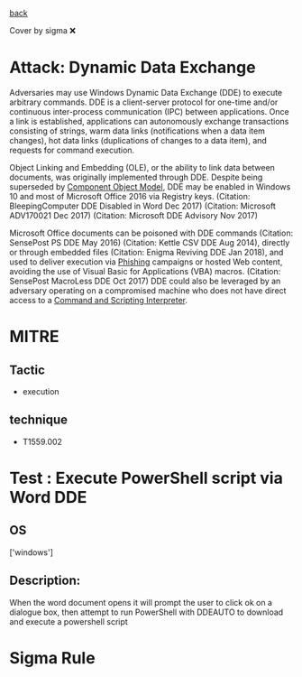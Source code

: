 [back](../index.md)

Cover by sigma :x: 

# Attack: Dynamic Data Exchange

 Adversaries may use Windows Dynamic Data Exchange (DDE) to execute arbitrary commands. DDE is a client-server protocol for one-time and/or continuous inter-process communication (IPC) between applications. Once a link is established, applications can autonomously exchange transactions consisting of strings, warm data links (notifications when a data item changes), hot data links (duplications of changes to a data item), and requests for command execution.

Object Linking and Embedding (OLE), or the ability to link data between documents, was originally implemented through DDE. Despite being superseded by [Component Object Model](https://attack.mitre.org/techniques/T1559/001), DDE may be enabled in Windows 10 and most of Microsoft Office 2016 via Registry keys. (Citation: BleepingComputer DDE Disabled in Word Dec 2017) (Citation: Microsoft ADV170021 Dec 2017) (Citation: Microsoft DDE Advisory Nov 2017)

Microsoft Office documents can be poisoned with DDE commands (Citation: SensePost PS DDE May 2016) (Citation: Kettle CSV DDE Aug 2014), directly or through embedded files (Citation: Enigma Reviving DDE Jan 2018), and used to deliver execution via [Phishing](https://attack.mitre.org/techniques/T1566) campaigns or hosted Web content, avoiding the use of Visual Basic for Applications (VBA) macros. (Citation: SensePost MacroLess DDE Oct 2017) DDE could also be leveraged by an adversary operating on a compromised machine who does not have direct access to a [Command and Scripting Interpreter](https://attack.mitre.org/techniques/T1059).

# MITRE
## Tactic
  - execution

## technique
  - T1559.002

# Test : Execute PowerShell script via Word DDE

## OS

 ['windows']

## Description:

 When the word document opens it will prompt the user to click ok on a dialogue box, then attempt to run PowerShell with DDEAUTO to download and execute a powershell script


# Sigma Rule
